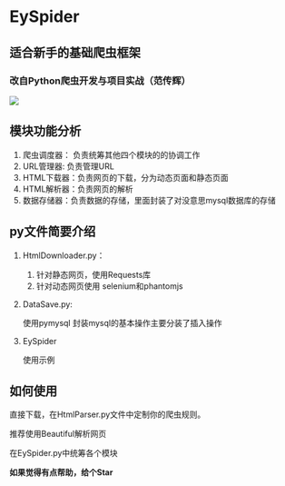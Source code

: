 # EySpider #
## 适合新手的基础爬虫框架  ##
### 改自Python爬虫开发与项目实战（范传辉） ###
![](https://i.imgur.com/xxMKM16.png)
## 模块功能分析 ##
1. 爬虫调度器： 负责统筹其他四个模块的的协调工作
2. URL管理器:  负责管理URL
3. HTML下载器：负责网页的下载，分为动态页面和静态页面
4. HTML解析器：负责网页的解析
5. 数据存储器：负责数据的存储，里面封装了对没意思mysql数据库的存储

## py文件简要介绍 ##
1. HtmlDownloader.py：
 
	1. 针对静态网页，使用Requests库
	2. 针对动态网页使用 selenium和phantomjs


2. DataSave.py:

	 使用pymysql 封装mysql的基本操作主要分装了插入操作

3. EySpider

	 使用示例
## 如何使用 ##

直接下载，在HtmlParser.py文件中定制你的爬虫规则。

推荐使用Beautiful解析网页

在EySpider.py中统筹各个模块



**如果觉得有点帮助，给个Star**